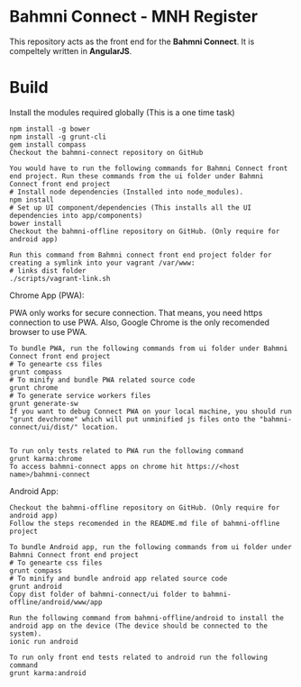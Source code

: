 # Bahmni Connect - MNH Register

This repository acts as the front end for the **Bahmni Connect**. It is compeltely written in **AngularJS**.


# Build

Install the modules required globally (This is a one time task)

    npm install -g bower
    npm install -g grunt-cli
    gem install compass
    Checkout the bahmni-connect repository on GitHub

    You would have to run the following commands for Bahmni Connect front end project. Run these commands from the ui folder under Bahmni Connect front end project
    # Install node dependencies (Installed into node_modules).
    npm install
    # Set up UI component/dependencies (This installs all the UI dependencies into app/components)
    bower install
    Checkout the bahmni-offline repository on GitHub. (Only require for android app)

    Run this command from Bahmni connect front end project folder for creating a symlink into your vagrant /var/www:
    # links dist folder
    ./scripts/vagrant-link.sh

Chrome App (PWA):

PWA only works for  secure connection. That means, you need https connection to use PWA. Also, Google Chrome is the only recomended browser to use PWA.

    To bundle PWA, run the following commands from ui folder under Bahmni Connect front end project
    # To genearte css files
    grunt compass
    # To minify and bundle PWA related source code
    grunt chrome
    # To generate service workers files
    grunt generate-sw
    If you want to debug Connect PWA on your local machine, you should run "grunt devchrome" which will put unminified js files onto the "bahmni-connect/ui/dist/" location.


    To run only tests related to PWA run the following command
    grunt karma:chrome
    To access bahmni-connect apps on chrome hit https://<host name>/bahmni-connect


Android App:

    Checkout the bahmni-offline repository on GitHub. (Only require for android app)
    Follow the steps recomended in the README.md file of bahmni-offline project

    To bundle Android app, run the following commands from ui folder under Bahmni Connect front end project
    # To genearte css files
    grunt compass
    # To minify and bundle android app related source code
    grunt android
    Copy dist folder of bahmni-connect/ui folder to bahmni-offline/android/www/app

    Run the following command from bahmni-offline/android to install the android app on the device (The device should be connected to the system).
    ionic run android

    To run only front end tests related to android run the following command
    grunt karma:android